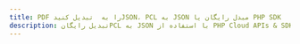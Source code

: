 ---title: PDF را به  تبدیل کنیدJSON، PCL به JSON مبدل رایگان یا PHP SDKdescription: تبدیل رایگانPCL به JSON با استفاده از PHP Cloud APIs & SDK همچنین اسناد PDF را در Cloud ایجاد، ویرایش و رندر کنید.---